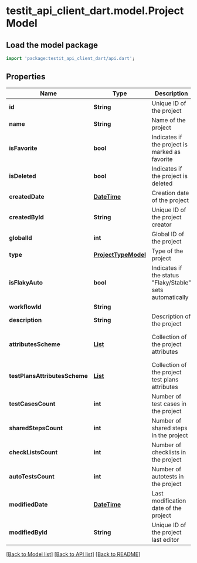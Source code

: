 # testit_api_client_dart.model.ProjectModel

## Load the model package
```dart
import 'package:testit_api_client_dart/api.dart';
```

## Properties
Name | Type | Description | Notes
------------ | ------------- | ------------- | -------------
**id** | **String** | Unique ID of the project | 
**name** | **String** | Name of the project | 
**isFavorite** | **bool** | Indicates if the project is marked as favorite | 
**isDeleted** | **bool** | Indicates if the project is deleted | 
**createdDate** | [**DateTime**](DateTime.md) | Creation date of the project | 
**createdById** | **String** | Unique ID of the project creator | 
**globalId** | **int** | Global ID of the project | 
**type** | [**ProjectTypeModel**](ProjectTypeModel.md) | Type of the project | 
**isFlakyAuto** | **bool** | Indicates if the status \"Flaky/Stable\" sets automatically | 
**workflowId** | **String** |  | 
**description** | **String** | Description of the project | [optional] 
**attributesScheme** | [**List<CustomAttributeModel>**](CustomAttributeModel.md) | Collection of the project attributes | [optional] [default to const []]
**testPlansAttributesScheme** | [**List<CustomAttributeModel>**](CustomAttributeModel.md) | Collection of the project test plans attributes | [optional] [default to const []]
**testCasesCount** | **int** | Number of test cases in the project | [optional] 
**sharedStepsCount** | **int** | Number of shared steps in the project | [optional] 
**checkListsCount** | **int** | Number of checklists in the project | [optional] 
**autoTestsCount** | **int** | Number of autotests in the project | [optional] 
**modifiedDate** | [**DateTime**](DateTime.md) | Last modification date of the project | [optional] 
**modifiedById** | **String** | Unique ID of the project last editor | [optional] 

[[Back to Model list]](../README.md#documentation-for-models) [[Back to API list]](../README.md#documentation-for-api-endpoints) [[Back to README]](../README.md)


